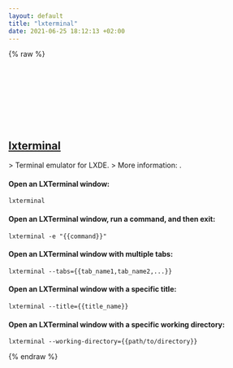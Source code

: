 ```yaml
---
layout: default
title: "lxterminal"
date: 2021-06-25 18:12:13 +02:00
---
```

{% raw %}
<h2 id="lxterminal">
  <a href="/en/linux/lxterminal.html">lxterminal</a> <a href="#lxterminal"><svg class="icon">
    <use href="/assets/images/unicode_sprite.svg#link" />
  </svg></a>
</h2>
> Terminal emulator for LXDE.
> More information: <https://wiki.lxde.org/en/LXTerminal>.

#### Open an LXTerminal window:
```shell
lxterminal
```
#### Open an LXTerminal window, run a command, and then exit:
```shell
lxterminal -e "{{command}}"
```
#### Open an LXTerminal window with multiple tabs:
```shell
lxterminal --tabs={{tab_name1,tab_name2,...}}
```
#### Open an LXTerminal window with a specific title:
```shell
lxterminal --title={{title_name}}
```
#### Open an LXTerminal window with a specific working directory:
```shell
lxterminal --working-directory={{path/to/directory}}
```
{% endraw %}